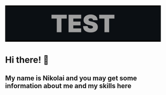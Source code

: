 [![logo](assets/logo.gif " ")](https://github.com/nikolaiqa)

# Hi there! 👋 
## My name is Nikolai and you may get some information about me and my skills here
